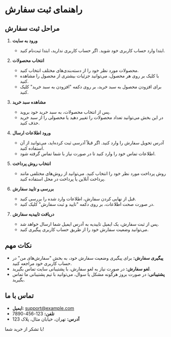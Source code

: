 # راهنمای ثبت سفارش

## مراحل ثبت سفارش

1. **ورود به سایت**
   - ابتدا وارد حساب کاربری خود شوید. اگر حساب کاربری ندارید، ابتدا ثبت‌نام کنید.

2. **انتخاب محصولات**
   - محصولات مورد نظر خود را از دسته‌بندی‌های مختلف انتخاب کنید.
   - با کلیک بر روی هر محصول، می‌توانید جزئیات بیشتری از محصول را مشاهده کنید.
   - برای افزودن محصول به سبد خرید، بر روی دکمه "افزودن به سبد خرید" کلیک کنید.

3. **مشاهده سبد خرید**
   - پس از انتخاب محصولات، به سبد خرید خود بروید.
   - در این بخش می‌توانید تعداد محصولات را تغییر دهید یا محصولی را از سبد خرید حذف کنید.

4. **ورود اطلاعات ارسال**
   - آدرس تحویل سفارش را وارد کنید. اگر قبلاً آدرسی ثبت کرده‌اید، می‌توانید از آن استفاده کنید.
   - اطلاعات تماس خود را وارد کنید تا در صورت نیاز با شما تماس گرفته شود.

5. **انتخاب روش پرداخت**
   - روش پرداخت مورد نظر خود را انتخاب کنید. می‌توانید از روش‌های مختلفی مانند پرداخت آنلاین یا پرداخت در محل استفاده کنید.

6. **بررسی و تایید سفارش**
   - قبل از نهایی کردن سفارش، اطلاعات وارد شده را بررسی کنید.
   - در صورت صحت اطلاعات، بر روی دکمه "تایید و ثبت سفارش" کلیک کنید.

7. **دریافت تاییدیه سفارش**
   - پس از ثبت سفارش، یک ایمیل تاییدیه به آدرس ایمیل شما ارسال خواهد شد.
   - می‌توانید وضعیت سفارش خود را از طریق حساب کاربری پیگیری کنید.

## نکات مهم

- **پیگیری سفارش:** برای پیگیری وضعیت سفارش خود، به بخش "سفارش‌های من" در حساب کاربری خود مراجعه کنید.
- **لغو سفارش:** در صورت نیاز به لغو سفارش، با پشتیبانی سایت تماس بگیرید.
- **پشتیبانی:** در صورت بروز هرگونه مشکل یا سوال، می‌توانید با تیم پشتیبانی ما تماس بگیرید.

## تماس با ما

- **ایمیل:** support@example.com
- **تلفن:** 123-456-7890
- **آدرس:** تهران، خیابان مثال، پلاک 123

با تشکر از خرید شما!